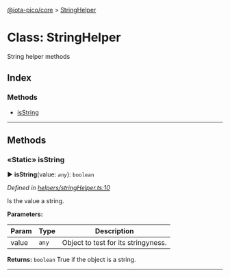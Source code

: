 [@iota-pico/core](../README.md) > [StringHelper](../classes/stringhelper.md)



# Class: StringHelper


String helper methods

## Index

### Methods

* [isString](stringhelper.md#isstring)



---
## Methods
<a id="isstring"></a>

### «Static» isString

► **isString**(value: *`any`*): `boolean`



*Defined in [helpers/stringHelper.ts:10](https://github.com/iotaeco/iota-pico-core/blob/9e91e5f/src/helpers/stringHelper.ts#L10)*



Is the value a string.


**Parameters:**

| Param | Type | Description |
| ------ | ------ | ------ |
| value | `any`   |  Object to test for its stringyness. |





**Returns:** `boolean`
True if the object is a string.






___



